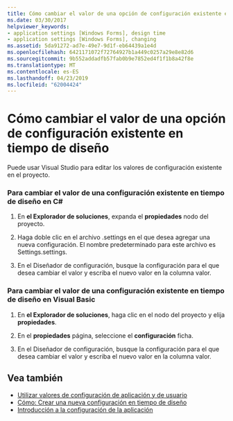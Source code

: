 ```yaml
---
title: Cómo cambiar el valor de una opción de configuración existente en tiempo de diseño
ms.date: 03/30/2017
helpviewer_keywords:
- application settings [Windows Forms], design time
- application settings [Windows Forms], changing
ms.assetid: 5da91272-ad7e-49e7-9d1f-eb64439a1e4d
ms.openlocfilehash: 6421171072f72764927b1a449c0257a29e8e82d6
ms.sourcegitcommit: 9b552addadfb57fab0b9e7852ed4f1f1b8a42f8e
ms.translationtype: MT
ms.contentlocale: es-ES
ms.lasthandoff: 04/23/2019
ms.locfileid: "62004424"
---
```

# <a name="how-to-change-the-value-of-an-existing-setting-at-design-time"></a>Cómo cambiar el valor de una opción de configuración existente en tiempo de diseño
Puede usar Visual Studio para editar los valores de configuración existente en el proyecto.  
  
### <a name="to-change-the-value-of-an-existing-setting-at-design-time-in-c"></a>Para cambiar el valor de una configuración existente en tiempo de diseño en C\#
  
1. En **el Explorador de soluciones**, expanda el **propiedades** nodo del proyecto.  
  
2. Haga doble clic en el archivo .settings en el que desea agregar una nueva configuración. El nombre predeterminado para este archivo es Settings.settings.  
  
3. En el Diseñador de configuración, busque la configuración para el que desea cambiar el valor y escriba el nuevo valor en la columna valor.  
  
### <a name="to-change-the-value-of-an-existing-setting-at-design-time-in-visual-basic"></a>Para cambiar el valor de una configuración existente en tiempo de diseño en Visual Basic  
  
1. En **el Explorador de soluciones**, haga clic en el nodo del proyecto y elija **propiedades**.  
  
2. En el **propiedades** página, seleccione el **configuración** ficha.  
  
3. En el Diseñador de configuración, busque la configuración para el que desea cambiar el valor y escriba el nuevo valor en la columna valor.  
  
## <a name="see-also"></a>Vea también

- [Utilizar valores de configuración de aplicación y de usuario](using-application-settings-and-user-settings.md)
- [Cómo: Crear una nueva configuración en tiempo de diseño](how-to-create-a-new-setting-at-design-time.md)
- [Introducción a la configuración de la aplicación](application-settings-overview.md)
